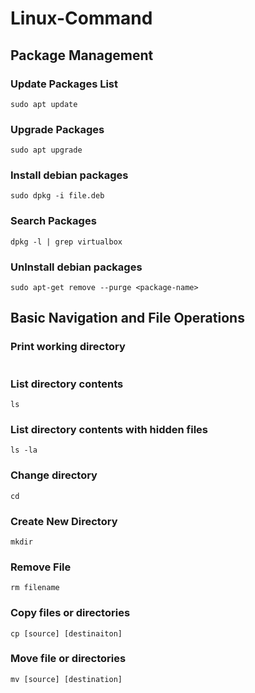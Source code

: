 # Linux-Command 

## Package Management

### Update Packages List
```
sudo apt update
```

### Upgrade Packages 
```
sudo apt upgrade
```

### Install debian packages

```
sudo dpkg -i file.deb
```


### Search Packages 

```
dpkg -l | grep virtualbox
```
### UnInstall debian packages

```
sudo apt-get remove --purge <package-name>

```


## Basic Navigation and File Operations
### Print working directory

``` pwd
```

### List directory contents
```
ls

```

### List directory contents with hidden files
```
ls -la
```
### Change directory
```
cd
```

### Create New Directory 
```
mkdir
```
### Remove File 
```
rm filename
```

### Copy files or directories
```
cp [source] [destinaiton]
```
### Move file or directories
```
mv [source] [destination]
```


